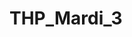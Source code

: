 # THP_Mardi_3

<p align="center"
  ![alt tag](https://user-images.githubusercontent.com/40149119/42834154-90e47960-89f6-11e8-9847-1766079d52b8.jpg)
</p>

